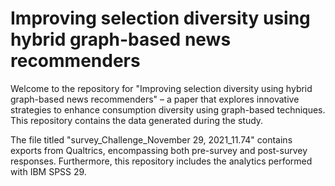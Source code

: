 # Improving selection diversity using hybrid graph-based news recommenders

Welcome to the repository for "Improving selection diversity using hybrid graph-based news recommenders" – a paper that explores innovative strategies to enhance consumption diversity using graph-based techniques. This repository contains the data generated during the study.

The file titled "survey_Challenge_November 29, 2021_11.74" contains exports from Qualtrics, encompassing both pre-survey and post-survey responses. Furthermore, this repository includes the analytics performed with IBM SPSS 29.
